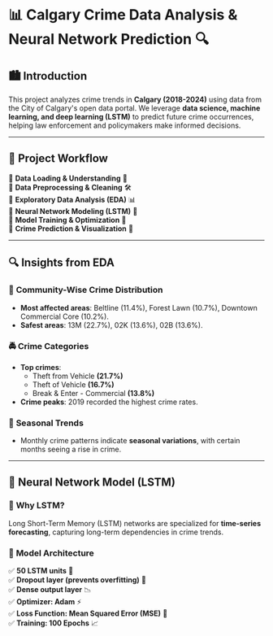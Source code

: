 # 📊 Calgary Crime Data Analysis & Neural Network Prediction 🔍

## 🏙️ Introduction
This project analyzes crime trends in **Calgary (2018-2024)** using data from the City of Calgary's open data portal. We leverage **data science, machine learning, and deep learning (LSTM)** to predict future crime occurrences, helping law enforcement and policymakers make informed decisions.

---

## 🚀 Project Workflow  
🔹 **Data Loading & Understanding** 📂  
🔹 **Data Preprocessing & Cleaning** 🛠️  
🔹 **Exploratory Data Analysis (EDA)** 📊  
🔹 **Neural Network Modeling (LSTM)** 🤖  
🔹 **Model Training & Optimization** 🔧  
🔹 **Crime Prediction & Visualization** 🔮  

---

## 🔍 Insights from EDA  

### 📍 **Community-Wise Crime Distribution**  
- **Most affected areas**: Beltline (11.4%), Forest Lawn (10.7%), Downtown Commercial Core (10.2%).  
- **Safest areas**: 13M (22.7%), 02K (13.6%), 02B (13.6%).  

### 🚔 **Crime Categories**  
- **Top crimes**:  
  - Theft from Vehicle **(21.7%)**  
  - Theft of Vehicle **(16.7%)**  
  - Break & Enter - Commercial **(13.8%)**  
- **Crime peaks**: 2019 recorded the highest crime rates.

### 📆 **Seasonal Trends**  
- Monthly crime patterns indicate **seasonal variations**, with certain months seeing a rise in crime.

---

## 🧠 Neural Network Model (LSTM)  

### 🔹 **Why LSTM?**  
Long Short-Term Memory (LSTM) networks are specialized for **time-series forecasting**, capturing long-term dependencies in crime trends.

### 🔹 **Model Architecture**
✅ **50 LSTM units** 🔄  
✅ **Dropout layer (prevents overfitting)** 🛑  
✅ **Dense output layer** 📉  
✅ **Optimizer: Adam** ⚡  
✅ **Loss Function: Mean Squared Error (MSE)** 🎯  
✅ **Training: 100 Epochs** 📈  

